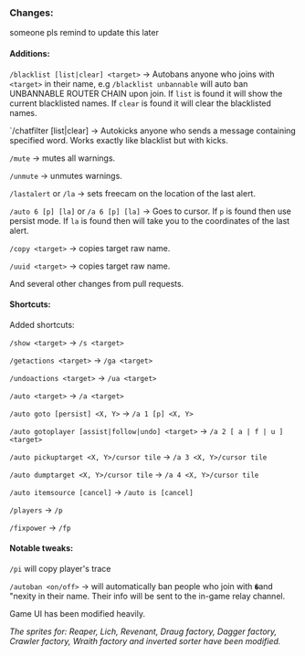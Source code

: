 ### Changes:

someone pls remind to update this later

#### Additions:

`/blacklist [list|clear] <target>` -> Autobans anyone who joins with `<target>` in their name, e.g `/blacklist unbannable` will auto ban UNBANNABLE ROUTER CHAIN upon join. If `list` is found it will show the current blacklisted names. If `clear` is found it will clear the blacklisted names.

`/chatfilter [list|clear] <target word> -> Autokicks anyone who sends a message containing specified word. Works exactly like blacklist but with kicks.

`/mute` -> mutes all warnings.

`/unmute` -> unmutes warnings.

`/lastalert` or `/la` -> sets freecam on the location of the last alert.

`/auto 6 [p] [la]` or `/a 6 [p] [la]` -> Goes to cursor. If `p` is found then use persist mode. If `la` is found then will take you to the coordinates of the last alert.

`/copy <target>` -> copies target raw name.

`/uuid <target>` -> copies target raw name.

And several other changes from pull requests.

#### Shortcuts:

Added shortcuts:

`/show <target>` -> `/s <target>`

`/getactions <target>` -> `/ga <target>`

`/undoactions <target>` -> `/ua <target>`

`/auto <target>` -> `/a <target>`

`/auto goto [persist] <X, Y>` -> `/a 1 [p] <X, Y>`

`/auto gotoplayer [assist|follow|undo] <target>` -> `/a 2 [ a | f | u ] <target>`

`/auto pickuptarget <X, Y>/cursor tile` -> `/a 3 <X, Y>/cursor tile`

`/auto dumptarget <X, Y>/cursor tile` -> `/a 4 <X, Y>/cursor tile`

`/auto itemsource [cancel]` -> `/auto is [cancel]`

`/players` -> `/p`

`/fixpower` -> `/fp`


#### Notable tweaks:

`/pi` will copy player's trace

`/autoban <on/off>` -> will automatically ban people who join with `�`and "nexity in their name. Their info will be sent to the in-game relay channel.

Game UI has been modified heavily.

_The sprites for: Reaper, Lich, Revenant, Draug factory, Dagger factory, Crawler factory, Wraith factory and inverted sorter have been modified._
